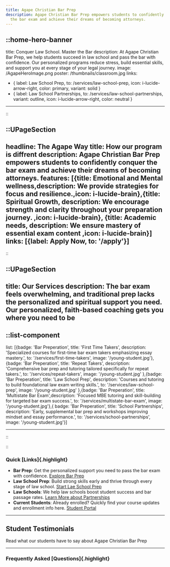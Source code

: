 ```yaml
---
title: Agape Christian Bar Prep
description: Agape Christian Bar Prep empowers students to confidently conquer
  the bar exam and achieve their dreams of becoming attorneys.
---
```


::home-hero-banner
---
title: Conquer Law School. Master the Bar
description: At Agape Christian Bar Prep, we help students succeed in law school and pass the bar with confidence. Our personalized programs reduce stress, build essential skills, and support you at every stage of your legal journey.
image: /AgapeHeroImage.png
poster: /thumbnails/classroom.jpg
links:

- { label: Law School Prep, to: /services/law-school-prep, icon: i-lucide-arrow-right, color: primary, variant: solid }
- { label: Law School Partnerships, to: /services/law-school-partnerships, variant: outline, icon: i-lucide-arrow-right, color: neutral }

---
::

::UPageSection
---

headline: The Agape Way
title: How our program is diffrent
description: Agape Christian Bar Prep empowers students to confidently conquer the bar exam and achieve their dreams of becoming attorneys.
features: [{title: Emotional and Mental wellness,description: We provide strategies for focus and resilience.,icon: i-lucide-brain},{title: Spiritual Growth, description: We encourage strength and clarity throughout your preparation journey. ,icon: i-lucide-brain}, {title: Academic needs, description: We ensure mastery of essential exam content ,icon: i-lucide-brain}]
links: [{label: Apply Now, to: '/apply'}]
---

::

::UPageSection
---

title: Our Services
description: The bar exam feels overwhelming, and traditional prep lacks the personalized and spiritual support you need. Our personalized, faith-based coaching gets you where you need to be
---

::list-component
---

list: [{badge: 'Bar Preperation', title: 'First Time Takers', description: 'Specialized courses for first-time bar exam takers emphasizing essay mastery.', to: '/services/first-time-takers', image: '/young-student.jpg'},{badge: 'Bar Preperation', title: 'Repeat Takers', description: 'Comprehensive bar prep and tutoring tailored specifically for repeat takers.', to: '/services/repeat-takers', image: '/young-student.jpg' },{badge: 'Bar Preperation', title: 'Law School Prep', description: 'Courses and tutoring to build foundational law exam writing skills.', to: '/services/law-school-prep', image: '/young-student.jpg' },{badge: 'Bar Preperation', title: 'Multistate Bar Exam',description: 'Focused MBE tutoring and skill-building for targeted bar exam success.', to: '/services/multistate-bar-exam', image: '/young-student.jpg'},{ badge: 'Bar Preperation', title: 'School Partnerships', description: 'Early, supplemental bar prep and workshops improving mindset and essay performance.', to: '/services/school-partnerships', image: '/young-student.jpg'}]

---

::

::

### Quick [Links]{.highlight}

- **Bar Prep**: Get the personalized support you need to pass the bar exam with confidence. [Explore Bar Prep](/services/)
- **Law School Prep**: Build strong skills early and thrive through every stage of law school. [Start Lae School Prep](/services/law-school-prep)
- **Law Schools**: We help law schools boost student success and bar passage rates. [Learn More about Partnerships](/services/law-school-partnerships)
- **Current Students**: Already enrolled? Quickly find your course updates and enrollment info here. [Student Portal](/student-portal)

---

## Student Testimonials

Read what our students have to say about Agape Christian Bar Prep

---

### Frequently Asked [Questions]{.highlight}

